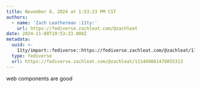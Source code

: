 ```yaml
---
title: November 8, 2024 at 1:53:23 PM CST
authors:
  - name: 'Zach Leatherman :11ty:'
    url: https://fediverse.zachleat.com/@zachleat
date: 2024-11-08T19:53:23.000Z
metadata:
  uuid: >-
    11ty/import::fediverse::https://fediverse.zachleat.com/@zachleat/113449081470055313
  type: fediverse
  url: https://fediverse.zachleat.com/@zachleat/113449081470055313
---
```

web components are good